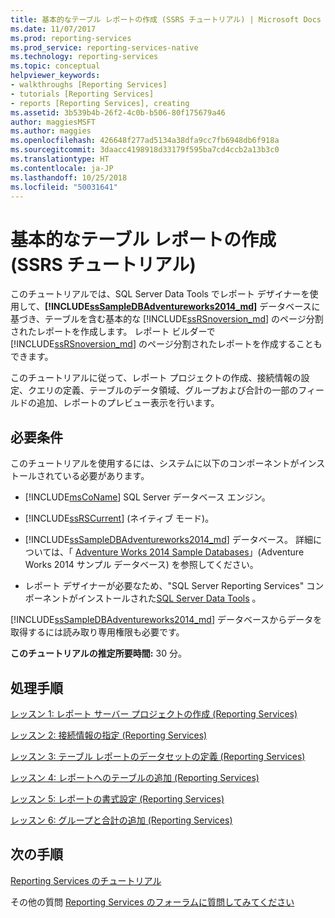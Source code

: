 ```yaml
---
title: 基本的なテーブル レポートの作成 (SSRS チュートリアル) | Microsoft Docs
ms.date: 11/07/2017
ms.prod: reporting-services
ms.prod_service: reporting-services-native
ms.technology: reporting-services
ms.topic: conceptual
helpviewer_keywords:
- walkthroughs [Reporting Services]
- tutorials [Reporting Services]
- reports [Reporting Services], creating
ms.assetid: 3b539b4b-26f2-4c0b-b506-80f175679a46
author: maggiesMSFT
ms.author: maggies
ms.openlocfilehash: 426648f277ad5134a38dfa9cc7fb6948db6f918a
ms.sourcegitcommit: 3daacc4198918d33179f595ba7cd4ccb2a13b3c0
ms.translationtype: HT
ms.contentlocale: ja-JP
ms.lasthandoff: 10/25/2018
ms.locfileid: "50031641"
---
```

# <a name="create-a-basic-table-report-ssrs-tutorial"></a>基本的なテーブル レポートの作成 (SSRS チュートリアル)

このチュートリアルでは、SQL Server Data Tools でレポート デザイナーを使用して、**[!INCLUDE[ssSampleDBAdventureworks2014_md](../includes/sssampledbadventureworks2014-md.md)]** データベースに基づき、テーブルを含む基本的な [!INCLUDE[ssRSnoversion_md](../includes/ssrsnoversion-md.md)] のページ分割されたレポートを作成します。 レポート ビルダーで [!INCLUDE[ssRSnoversion_md](../includes/ssrsnoversion-md.md)] のページ分割されたレポートを作成することもできます。 

このチュートリアルに従って、レポート プロジェクトの作成、接続情報の設定、クエリの定義、テーブルのデータ領域、グループおよび合計の一部のフィールドの追加、レポートのプレビュー表示を行います。  
  
## <a name="requirements"></a>必要条件  
このチュートリアルを使用するには、システムに以下のコンポーネントがインストールされている必要があります。  
  
-   [!INCLUDE[msCoName](../includes/msconame-md.md)] SQL Server データベース エンジン。  
  
-   [!INCLUDE[ssRSCurrent](../includes/ssrscurrent-md.md)] (ネイティブ モード)。  
  
-   [!INCLUDE[ssSampleDBAdventureworks2014_md](../includes/sssampledbadventureworks2014-md.md)] データベース。  詳細については、「 [Adventure Works 2014 Sample Databases](https://github.com/Microsoft/sql-server-samples/releases)」(Adventure Works 2014 サンプル データベース) を参照してください。  
  
 -   レポート デザイナーが必要なため、"SQL Server Reporting Services" コンポーネントがインストールされた[SQL Server Data Tools](../ssdt/download-sql-server-data-tools-ssdt.md) 。    
  
[!INCLUDE[ssSampleDBAdventureworks2014_md](../includes/sssampledbadventureworks2014-md.md)] データベースからデータを取得するには読み取り専用権限も必要です。

**このチュートリアルの推定所要時間:** 30 分。
  
## <a name="tasks"></a>処理手順  
[レッスン 1: レポート サーバー プロジェクトの作成 (Reporting Services)](../reporting-services/lesson-1-creating-a-report-server-project-reporting-services.md)  
  
[レッスン 2: 接続情報の指定 (Reporting Services)](../reporting-services/lesson-2-specifying-connection-information-reporting-services.md)  
  
[レッスン 3: テーブル レポートのデータセットの定義 (Reporting Services)](../reporting-services/lesson-3-defining-a-dataset-for-the-table-report-reporting-services.md)  
  
[レッスン 4: レポートへのテーブルの追加 (Reporting Services)](../reporting-services/lesson-4-adding-a-table-to-the-report-reporting-services.md)  
  
[レッスン 5: レポートの書式設定 (Reporting Services)](../reporting-services/lesson-5-formatting-a-report-reporting-services.md)  
  
[レッスン 6: グループと合計の追加 (Reporting Services)](../reporting-services/lesson-6-adding-grouping-and-totals-reporting-services.md)  

## <a name="next-steps"></a>次の手順

[Reporting Services のチュートリアル](../reporting-services/reporting-services-tutorials-ssrs.md)  

その他の質問 [Reporting Services のフォーラムに質問してみてください](https://go.microsoft.com/fwlink/?LinkId=620231)
